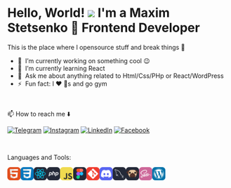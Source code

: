 # Hello, World! <img src="https://media.giphy.com/media/hvRJCLFzcasrR4ia7z/giphy.gif" width="4%"> I'm a Maxim Stetsenko :leaves: Frontend Developer

This is the place where I opensource stuff and break things :rofl:

- 🔭 &nbsp;I’m currently working on something cool :wink:
- 🌱 &nbsp;I’m currently learning React
- 💬 &nbsp;Ask me about anything related to Html/Css/PHp or React/WordPress
- ⚡ &nbsp;Fun fact: I ❤️ 🐶s and go gym

<br />

📫 How to reach me :arrow_down:

[![Telegram](https://img.shields.io/badge/-Telegram-090909?style=for-the-badge&logo=telegram&logoColor=27A0D9)](https://t.me/maximdoc)
[![Instagram](https://img.shields.io/badge/-Instagram-090909?style=for-the-badge&logo=instagram&logoColor=B4068E)](https://www.instagram.com/x.a.m.a.x__)
[![LinkedIn](https://img.shields.io/badge/-LinkedIn-090909?style=for-the-badge&logo=linkedin&logoColor=007BB6)](https://www.linkedin.com/in/maxim-stetsenko-01684923a)
[![Facebook](https://img.shields.io/badge/-Facebook-090909?style=for-the-badge&logo=Facebook&logoColor=1195F5)](https://www.facebook.com/)

<br />

Languages and Tools:

<img align="left" alt="HTML5" width="30px" src="https://github.com/tandpfun/skill-icons/blob/main/icons/HTML.svg" />
<img align="left" alt="CSS3" width="30px" src="https://github.com/tandpfun/skill-icons/blob/main/icons/CSS.svg" />
<img align="left" alt="React" width="30px" src="https://github.com/tandpfun/skill-icons/blob/main/icons/React-Dark.svg" />
<img align="left" alt="Php" width="30px" src="https://github.com/tandpfun/skill-icons/blob/main/icons/PHP-Dark.svg" />
<img align="left" alt="JavaScript" width="30px" src="https://github.com/tandpfun/skill-icons/blob/main/icons/JavaScript.svg" />
<img align="left" alt="Figma" width="30px" src="https://github.com/tandpfun/skill-icons/blob/main/icons/Figma-Dark.svg" />
<img align="left" alt="Git" width="30px" src="https://github.com/tandpfun/skill-icons/blob/main/icons/Git.svg" />
<img align="left" alt="Diskord" width="30px" src="https://github.com/tandpfun/skill-icons/blob/main/icons/Discord.svg" />
<img align="left" alt="MySql" width="30px" src="https://github.com/tandpfun/skill-icons/blob/main/icons/MySQL-Dark.svg" />
<img align="left" alt="Pug" width="30px" src="https://github.com/tandpfun/skill-icons/blob/main/icons/Pug-Dark.svg" />
<img align="left" alt="Sass" width="30px" src="https://github.com/tandpfun/skill-icons/blob/main/icons/Sass.svg" />
<img align="left" alt="WordPress" width="30px" src="https://github.com/tandpfun/skill-icons/blob/main/icons/Wordpress.svg" />

<br />

